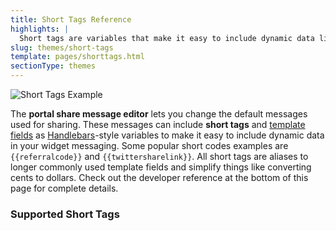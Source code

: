 ```yaml
---
title: Short Tags Reference
highlights: |
  Short tags are variables that make it easy to include dynamic data like referral links and referral codes in your widget messaging. Short tags are aliases for the longer tags used by theme developers when they design widgets. This reference list the short tags you can use to customize messaging in the web portal. 
slug: themes/short-tags
template: pages/shorttags.html
sectionType: themes
---
```



![Short Tags Example](/assets/images/shorttag.png)

The **portal share message editor** lets you change the default messages used for sharing. These messages can include **short tags** and [template fields](/themes/fields) as [Handlebars](http://handlebarsjs.com/)-style variables to make it easy to include dynamic data in your widget messaging. Some popular short codes examples are `{{referralcode}}` and `{{twittersharelink}}`. All short tags are aliases to longer commonly used template fields and simplify things like  converting cents to dollars. Check out the developer reference at the bottom of this page for complete details.

<h3>Supported Short Tags</h3>

<!-- rest of content autogenerated via shorttags.yaml metadata -->